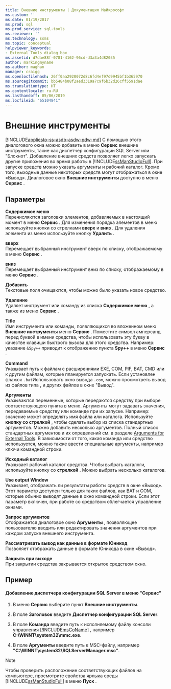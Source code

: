 ```yaml
---
title: Внешние инструменты | Документация Майкрософт
ms.custom: ''
ms.date: 01/19/2017
ms.prod: sql
ms.prod_service: sql-tools
ms.reviewer: ''
ms.technology: ssms
ms.topic: conceptual
helpviewer_keywords:
- External Tools dialog box
ms.assetid: d7dae88f-0781-4162-96cd-d3a3a4d82035
author: markingmyname
ms.author: maghan
manager: craigg
ms.openlocfilehash: 26ff0aa2920072d8c6fd4ef97d9945bf1b365970
ms.sourcegitcommit: bb5484b08f2aed3319a7c9f6b32d26cff5591dae
ms.translationtype: HT
ms.contentlocale: ru-RU
ms.lasthandoff: 05/06/2019
ms.locfileid: "65104841"
---
```

# <a name="external-tools"></a>Внешние инструменты
[!INCLUDE[appliesto-ss-asdb-asdw-pdw-md](../../includes/appliesto-ss-asdb-asdw-pdw-md.md)]
С помощью этого диалогового окна можно добавить в меню **Сервис** внешние инструменты, такие как диспетчер конфигурации SQL Server или "Блокнот". Добавление внешних средств позволяет легко запускать другие приложения во время работы в [!INCLUDE[ssManStudioFull](../../includes/ssmanstudiofull-md.md)]. При запуске средств можно указать аргументы и рабочий каталог. Кроме того, выходные данные некоторых средств могут отображаться в окне «Вывод». Диалоговое окно **Внешние инструменты** доступно в меню **Сервис** .  
  
## <a name="options"></a>Параметры  
**Содержимое меню**  
Перечисляются заголовки элементов, добавляемых в настоящий момент в меню **Сервис** . Для изменения порядка элементов в меню используйте кнопки со стрелками **вверх** и **вниз** . Для удаления элемента из меню используйте кнопку **Удалить** .  
  
**вверх**  
Перемещает выбранный инструмент вверх по списку, отображаемому в меню **Сервис** .  
  
**вниз**  
Перемещает выбранный инструмент вниз по списку, отображаемому в меню **Сервис** .  
  
**Добавить**  
Текстовые поля очищаются, чтобы можно было указать новое средство.  
  
**Удаление**  
Удаляет инструмент или команду из списка **Содержимое меню** , а также из меню **Сервис** .  
  
**Title**  
Имя инструмента или команды, появляющихся во вложенном меню **Внешние инструменты** меню **Сервис** . Поместите символ амперсанд перед буквой в имени средства, чтобы использовать эту букву в качестве клавиши быстрого вызова для этого средства. Например: указание `&Spy++` приводит к отображению пункта **Spy++** в меню **Сервис** .  
  
**Command**  
Указывает путь к файлам с расширениями EXE, COM, PIF, BAT, CMD или к другим файлам, которые планируется запускать. Если установлен флажок `.bat`Использовать окно вывода `.com`, можно просмотреть вывод из файлов типа **,** и других файлов в окне "Вывод".  
  
**Аргументы**  
Указываются переменные, которые передаются средству при выборе соответствующего пункта в меню. Аргументы могут задавать значения, передаваемые средству или команде при их запуске. Например: значение может определять имя файла или каталога. Используйте **кнопку со стрелкой** , чтобы сделать выбор из списка стандартных аргументов. Можно добавить несколько аргументов. Полный список стандартных аргументов и их определений см. в разделе [Arguments for External Tools](../../ssms/use-of-sql-server-features-and-capabilities-wwi-oltp.md). В зависимости от того, какая команда или средство используется, можно также ввести специальные аргументы, например ключи командной строки.  
  
**Исходный каталог**  
Указывает рабочий каталог средства. Чтобы выбрать каталоги, используйте кнопку со **стрелкой** . Можно выбрать несколько каталогов.  
  
**Use output Window**  
Указывает, отображать ли результаты работы средств в окне «Выход». Этот параметр доступен только для таких файлов, как BAT и COM, которые обычно выводят данные в окно командной строки. Если этот параметр включен, при работе со средством облегчается управление окнами.  
  
**Запрос аргументов**  
Отображается диалоговое окно **Аргументы** , позволяющее пользователю вводить или редактировать значения аргументов при каждом запуске внешнего инструмента.  
  
**Рассматривать вывод как данные в формате Юникод**  
Позволяет отображать данные в формате Юникода в окне «Вывод».  
  
**Закрыть при выходе**  
При закрытии средства закрывается открытое средством окно.  
  
## <a name="example"></a>Пример  
  
#### <a name="to-add-sql-server-configuration-manager-to-the-tools-menu"></a>Добавление диспетчера конфигурации SQL Server в меню "Сервис"  
  
1.  В меню **Сервис** выберите пункт **Внешние инструменты**.  
  
2.  В поле **Заголовок** введите **Диспетчер конфигурации SQL Server**.  
  
3.  В поле **Команда** введите путь к исполняемому файлу консоли управления [!INCLUDE[msCoName](../../includes/msconame_md.md)] , например **C:\WINNT\system32\mmc.exe**.  
  
4.  В поле **Аргументы** введите путь к MSC-файлу, например **"C:\WINNT\system32\SQLServerManager.msc"**.  
  
> [!NOTE]  
> Чтобы проверить расположение соответствующих файлов на компьютере, просмотрите свойства ярлыка среды [!INCLUDE[ssManStudioFull](../../includes/ssmanstudiofull-md.md)] в меню **Пуск** .  
